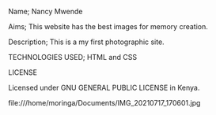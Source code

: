 Name;
Nancy Mwende

Aims;
This website has the best images for memory creation.

Description;
This is a my first photographic site.

TECHNOLOGIES USED;
HTML and CSS

LICENSE

Licensed under GNU GENERAL PUBLIC LICENSE in Kenya.

file:///home/moringa/Documents/IMG_20210717_170601.jpg






<!---
bkee9/bkee9 is a ✨ special ✨ repository because its `README.md` (this file) appears on your GitHub profile.
You can click the Preview link to take a look at your changes.
--->

